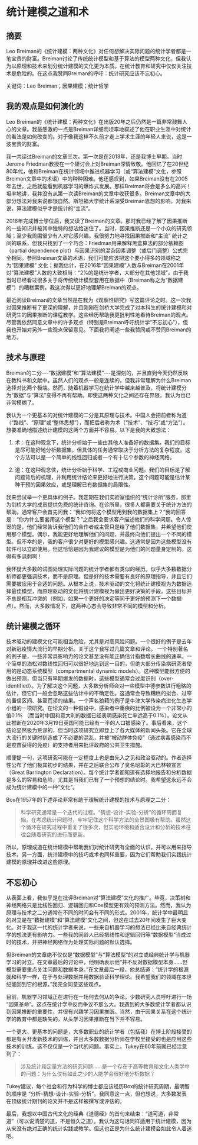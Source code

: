 # 统计建模之道和术

## 摘要

Leo Breiman的《统计建模：两种文化》对任何想解决实际问题的统计学者都是一笔宝贵的财富。Breiman讨论了传统统计模型和基于算法的模型两种文化，但我认为以原理和技术来划分统计建模的文化更为本质。在统计教育和研究中仅仅关注技术是危险的。在这点我赞同Breiman的呼吁：统计研究应该不忘初心。

关键词：Leo Breiman；因果建模；统计哲学

## 我的观点是如何演化的

Leo Breiman的《统计建模：两种文化》在出版20年之后仍然是一篇非常鼓舞人心的文章。我最感激的一点是Breiman详细而坦率地叙述了他在职业生涯中对统计的看法是如何改变的。对于像我这样不久前才走上学术生涯的年轻人来说，这是一波宝贵的财富。

我一共读过Breiman的文章三次。第一次是在2013年，还是我博士早期。当时Jerome Friedman教授在一个研讨会上对Breiman深情致敬。他回忆了在20世纪80年代，他和Breiman在统计领域中推进机器学习（或“算法建模”文化，参照Breiman文章中的术语）中的种种困难。他还感叹到，如果Breiman没有在2005年去世，之后就能看到机器学习的爆炸式发展。那样Breiman将会是多么的高兴！坦率地讲，我并没有从第一次读Breiman的文章中收获很多。Breiman文章中的大部分想法对我来说都很自然。斯坦福大学统计系深受Breiman思想的影响，对我来说，算法建模似乎才是统计的“主流”。

2016年完成博士学位后，我又读了Breiman的文章。那时我已经了解了因果推断的一些知识并被其中独特的想法给迷住了。当时，因果推断还是一个小众的研究领域；至少我周围很少有人对它感兴趣。我很努力地寻找因果推断和“主流” 统计之间的联系，但我只找到了一个巧合：Friedman用来解释黑盒算法的部分依赖图（partial dependence plot）与因果识别的混杂因素调整（或后门调整）公式完全相同。参照Breiman文章的术语，我们可能应该把这个要小得多的领域称之为“因果建模” 文化；据我估计，在2016年“因果建模”人数与Breiman在2001年对“算法建模”人数的大致相当：“2%的是统计学者，大部分在其他领域”。由于我当时已经看过很多关于将传统统计模型套用在数据中（Breiman称之为“数据建模”）的糟糕案例，我这次得以更好地理解Breiman的观点。

最近阅读Breiman的文章当然是在我为《观察性研究》写这篇评论之时。这一次我对因果推断有了更深的理解，并且刚刚在剑桥大学完成了对本科生的统计建模和对研究生的因果推断的课程教学。这些经历帮助我更批判性地看待Breiman的观点。尽管我依然同意文章中的许多观点（特别是Breiman呼吁统计学“不忘初心”），但我也开始对另外一些观点保留意见。下面我将阐述一些我赞同或不赞同Breiman的地方。

## 技术与原理

Breiman的二分---“数据建模”和“算法建模”---是深刻的，并且直到今天仍然反映在教科书和文献中。虽然人们的观点一般是连续的，但我非常理解为什么Breiman选择对比两个极端。然而，随着机器学习在统计学中越来越普及，将统计建模分为“数据”与“算法”变得不再有帮助。即使这两种文化之间还存在界限，我认为也已非常模糊了。

我认为一个更基本的对统计建模的二分是其原理与技术。中国人会把前者称为道 （“路线”、“原理”或“整体思想”），而把后者称为术（“技术”、“技巧”或“方法”）。 想要准确地描述统计建模的这两个方面并不容易。以下是我的大致想法：

1. 术：在这种观念下，统计分析始于一些由其他人准备好的数据集。我们的目标是尽可能好地分析数据集，但具体的任务通常取决于分析方法的复杂程度。这个方法可以是一个简单的线性回归或者一个有十亿个参数的神经网络。

2. 道：在这种观念侠，统计分析始于科学、工程或商业问题。我们的目标是了解问题背后的机理，并利用统计结论来更好地进行决策。这个问题可能是估计某种干预的因果效应，或是理解已有数据集的局限性。

我来尝试举一个更具体的例子。我定期在我们实验室组织的“统计诊所”服务，那里为剑桥大学的成员提供免费的统计咨询。在诊所里，很多人都需要关于统计方法的帮助。通常客户会首先问我：“我如何将这个模型用到我的数据集上？”我的回答是：“你为什么要套用这个模型？”之后我会要求客户描述他们的科学问题。令人惊讶的是，他们经常告诉我他们的合作者或主管只是给了他们数据集，并希望他们使用那个模型。偶尔，我能更好地理解他们的问题，并最终向他们提出一个不同的模型。但不幸的是，我的客户很少对更好的模型感兴趣。这通常是因为这些模型没有软件可以立即使用。但这恰恰是因为我建议的模型是为他们的问题量身定制的。这得有多讽刺啊！

我怀疑大多数的试图处理实际问题的统计学者都有类似的经历。似乎大多数数据分析师都更强调技术，而不是原理。但是好的技术需要有良好的原理指导，并且它们需要被应用于合适的问题。从根本上说，技术驱动的文化将统计建模视为为数据选择最佳模型，而原理驱动的文化将统计建模视为做出更好决策的手段。这些目标并不总是相互冲突的（例如，如果一个更好的决定等同于更好的预测下一个数据点）。然而，大多数情况下，这两种心态会导致非常不同的模型和分析。

## 统计建模之循环

技术驱动的建模文化可能相当危险，尤其是对高风险问题。一个很好的例子是去年对新冠疫情大流行的早期分析。关于这个我写过几篇文章和评论。 一个特别著名的例子是，一些非常具影响力的论文甚至没有能正确估计指数增长曲线的速率。一个简单的泊松对数线性回归可以很好地达到这一目的，但绝大部分传染病研究者使用的是动态系统模型（compartmental dynamic models）。这种模型能很方便的做出预测，但当只有早期爆发的数据时，这些模型通常会过度识别（over-identified）。为了解决这个问题，大多数分析师会对一些模型中德参数进行粗略的估计，但它们一般会忽略这些估计中的不确定性。这通常会导致糟糕的拟合、过窄的置信区间、甚至荒谬的结果。一个声名狼藉的例子是牛津大学传染病进化生态学小组的一项研究。在论文的一种假设中，感染者中重疾的比例被设为一个非常小的值0.1% （而当时中国和意大利的数据已经表明感染死亡率远高于0.1%）。论文从此推断在2020年3月19日英国可能已经有一半的人口被感染了。事后看来，这个结论显然极为荒谬的，但当时这项研究立即登上了各大媒体的新闻头条。它在全球大流行的关键时刻造成了不必要的混乱，并被“被动群体免疫”（通过病毒感染而不是疫苗获得的免疫）的支持者用来批评政府的公共卫生措施。

顺便提一句，这项研究可能在一定程度上也是由先入之见和政治驱动的。作者选择性公布了他们极其初步的结果，并在之后联合公布了臭名昭彰的大巴林顿宣言（Great Barrington Declaration）。每个统计学者都知道有选择地报告和分析数据是多么的容易和危险，尤其是当我们已有了一个预想的结论时。我希望这永远不会成为统计建模中的一种“文化”。

Box在1957年的下述评论非常有助于理解统计建模的技术与原理之二分：

> 科学研究通常是一个迭代的过程。“猜想-设计-实验-分析”的循环周而复始。在考虑统计问题时，牢牢记住这个科学方法的全景图极有帮助。虽然这个循环在研究过程中重复了很多次，但实验环境和适合设计和分析的技术往往会随着研究的进行而更新。

所以，原理或道在统计建模中帮助我们对统计研究有全面的认识，并可以用来指导技术。另一方面，统计建模中的技巧或术也同样重要，因为它们帮助我们实践统计建模的原理并改进这些原理。

## 不忘初心

从表面上看，我似乎是在批评Breiman对“算法建模”文化的推广。毕竟，决策树和神经网络只是比线性回归、逻辑回归和Cox模型更有效的预测方法。然而，我认为原理与技术之二分通常在不同的时间会有不同的形式。2001年，统计学中最明显的对立是在“数据建模”和“算法建模”文化之间，但这在过去20年间发生了巨大变化。对于我这一代的统计学者来说，一些来自机器学习的想法已经比来自经典统计学的想法更有影响力。一些我的同龄人已经把线性和逻辑回归等“数据模型”当成过时的技术，并把神经网络作为处理实际问题的默认选择。

但Breiman的文章绝不仅仅是“数据模型”与“算法模型”的对立或经典统计学与机器学习的对立。在文章最后的讨论中，他明确表示他“并不反对数据模型本身……但模型需要重点关注问题和数据本身。”在文章最后一段，他总结道：“统计学的根源就和科学一样，在于与处理数据并用数据验证科学理论。我希望我们的领域在本世纪能回到它的根源。”我完全同意这些观点。

目前，机器学习领域正在进行在一场何去何从的争论。少数研究人员呼吁进行一场 “因果革命”。这点在统计学中反而争议不那么大。我遇到的大多数统计学者都认识到因果推断的重要性，并很有兴趣学习因果推断。当然，由于因果关系在这个统计学的教育中都是缺失的，从头学习因果推断在当下并不容易。

一个更大、更基本的问题是，大多数职业的统计学者（包括我）在博士阶段接受的都是有关开发新技术的训练，并且大多数数据分析师在学校里接受的也是应用这些技术的训练。这不仅仅是一个当代的问题。事实上，Tukey在60年前就已经注意到了：

> 涉及统计和定量方法的研究问题……是一个存在于高等教育和文化人类学中的问题：为什么仅有如此之少的人能学会很好地分析数据？

Tukey建议，每个社会和行为科学的博士都应该经历Box的统计研究周期，最明智的顺序是 “分析-猜想-设计-实验-分析”。我同意这一点，但也想说，大多数发表在顶级统计期刊的论文并不是这样被撰写或评估的。

最后，我想以中国古代文化的经典《道德经》的首句来结束：“道可道，非常道”（可以说清楚的道，不是恒久之道）。我认为这句话同样适用于统计建模，因为从来没有绝对正确的统计实践或教学。但这也正是为什么统计建模会如此令人着迷吧。
